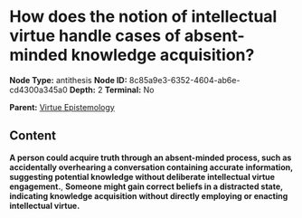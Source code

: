 # How does the notion of intellectual virtue handle cases of absent-minded knowledge acquisition?

**Node Type:** antithesis
**Node ID:** 8c85a9e3-6352-4604-ab6e-cd4300a345a0
**Depth:** 2
**Terminal:** No

**Parent:** [Virtue Epistemology](virtue-epistemology.md)

## Content

**A person could acquire truth through an absent-minded process, such as accidentally overhearing a conversation containing accurate information, suggesting potential knowledge without deliberate intellectual virtue engagement.**, **Someone might gain correct beliefs in a distracted state, indicating knowledge acquisition without directly employing or enacting intellectual virtue.**

